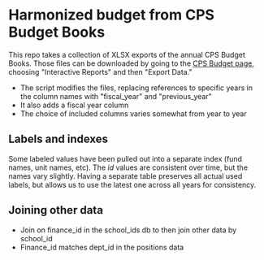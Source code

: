# Harmonized budget from CPS Budget Books
This repo takes a collection of XLSX exports of the annual CPS Budget Books. Those files can be downloaded by going to the [CPS Budget page](https://www.cps.edu/about/finance/budget/), choosing "Interactive Reports" and then "Export Data."

- The script modifies the files, replacing references to specific years in the column names with "fiscal_year" and "previous_year"
- It also adds a fiscal year column
- The choice of included columns varies somewhat from year to year

## Labels and indexes
Some labeled values have been pulled out into a separate index (fund names, unit names, etc). The _id_ values are consistent over time, but the names vary slightly. Having a separate table preserves all actual used labels, but allows us to use the latest one across all years for consistency.

## Joining other data
- Join on finance_id in the school_ids db to then join other data by school_id
- Finance_id matches dept_id in the positions data



